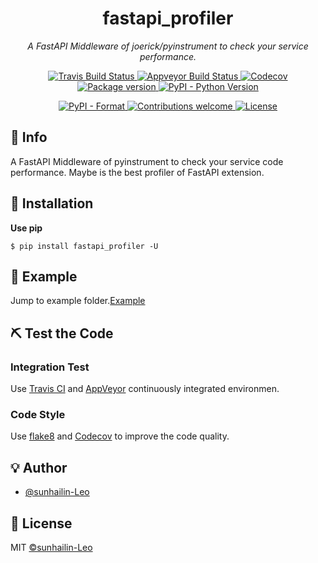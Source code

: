 <h1 align="center">fastapi_profiler</h1>
<p align="center">
    <em>A FastAPI Middleware of joerick/pyinstrument to check your service performance.</em>
</p>
<p align="center">
    <a href="https://travis-ci.org/sunhailin-Leo/fastapi_profiler">
        <img src="https://travis-ci.org/sunhailin-Leo/fastapi_profiler?branch=main" alt="Travis Build Status">
    </a>
    <a href="https://ci.appveyor.com/project/sunhailin-Leo/fastapi_profiler">
        <img src="https://ci.appveyor.com/api/projects/status/b77so9mpxguhyy1a/branch/main?svg=true" alt="Appveyor Build Status">
    </a>
    <a href="https://codecov.io/gh/sunhailin-Leo/fastapi_profiler">
        <img src="https://codecov.io/gh/sunhailin-Leo/fastapi_profiler/branch/main/graph/badge.svg" alt="Codecov">
    </a>
    <a href="https://img.shields.io/pypi/v/fastapi_profiler">
        <img src="https://img.shields.io/pypi/v/fastapi_profiler.svg" alt="Package version">
    </a>
    <a href="https://pypi.org/project/fastapi_profiler/">
        <img src="https://img.shields.io/pypi/pyversions/fastapi_profiler.svg?colorB=brightgreen" alt="PyPI - Python Version">
    </a>
</p>

<p align="center">
    <a href="https://pypi.org/project/fastapi_profiler">
        <img src="https://img.shields.io/pypi/format/fastapi_profiler.svg" alt="PyPI - Format">
    </a>
     <a href="https://github.com/sunhailin-LEO/fastapi_profiler/pulls">
        <img src="https://img.shields.io/badge/contributions-welcome-brightgreen.svg?style=flat" alt="Contributions welcome">
    </a>
    <a href="https://opensource.org/licenses/MIT">
        <img src="https://img.shields.io/badge/License-MIT-brightgreen.svg" alt="License">
    </a>
</p>

## 📣 Info

A FastAPI Middleware of pyinstrument to check your service code performance. Maybe is the best profiler of FastAPI extension.

## 🔰 Installation

**Use pip**
```shell
$ pip install fastapi_profiler -U
```

## 📝 Example

Jump to example folder.[Example]()

## ⛏ Test the Code

### Integration Test

Use [Travis CI](https://travis-ci.org/) and [AppVeyor](https://ci.appveyor.com/) continuously integrated environmen.

### Code Style

Use [flake8](http://flake8.pycqa.org/en/latest/index.html) and [Codecov](https://codecov.io/) to improve the code quality.

## 💡 Author

* [@sunhailin-Leo](https://github.com/sunhailin-Leo)

## 📃 License

MIT [©sunhailin-Leo](https://github.com/sunhailin-Leo)